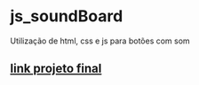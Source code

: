 # js_soundBoard

Utilização de html, css e js para botões com som
## [link projeto final](https://hugoresende27.github.io/js_soundBoard/)
 
